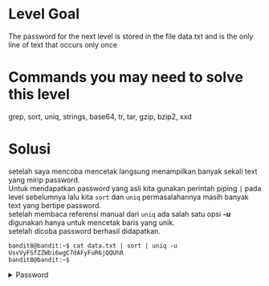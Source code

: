# Level Goal
The password for the next level is stored in the file data.txt and is the only line of text that occurs only once

# Commands you may need to solve this level
grep, sort, uniq, strings, base64, tr, tar, gzip, bzip2, xxd

# Solusi
setelah saya mencoba mencetak langsung menampilkan banyak sekali text yang mirip password.\
Untuk mendapatkan password yang asli kita gunakan perintah piping ```|``` pada level sebelumnya lalu kita ```sort``` dan ```uniq```
permasalahannya masih banyak text yang bertipe password.\
setelah membaca referensi manual dari ```uniq``` ada salah satu opsi ***-u*** digunakan hanya untuk mencetak baris yang unik.\
setelah dicoba password berhasil didapatkan.
```
bandit8@bandit:~$ cat data.txt | sort | uniq -u
UsvVyFSfZZWbi6wgC7dAFyFuR6jQQUhR
bandit8@bandit:~$ 
```
<details>
<summary>Password</summary>
UsvVyFSfZZWbi6wgC7dAFyFuR6jQQUhR
</details>
